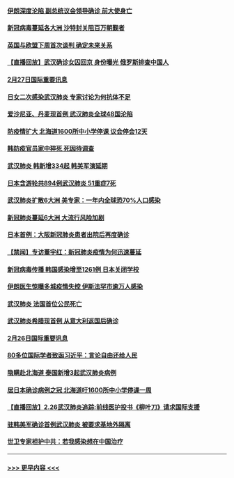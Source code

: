#### [伊朗深度沦陷 副总统议会领导确诊 前大使身亡](../pages/prog202/a102787179.md?t=02280331) 
#### [新冠病毒蔓延各大洲 沙特封关阻百万朝觐者](../pages/prog202/a102787170.md?t=02280331) 
#### [英国与欧盟下周首次谈判 确定未来关系](../pages/prog202/a102787159.md?t=02280331) 
#### [【直播回放】武汉确诊女囚回京 身份曝光 俄罗斯排查中国人](../pages/prog202/a102786956.md?t=02280331) 
#### [2月27日国际重要讯息](../pages/prog202/a102786975.md?t=02280331) 
#### [日女二次感染武汉肺炎 专家讨论为何抗体不足](../pages/prog202/a102786981.md?t=02280331) 
#### [爱沙尼亚、丹麦现首例 武汉肺炎全球48国沦陷](../pages/prog202/a102786906.md?t=02280331) 
#### [防疫情扩大 北海道1600所中小学停课 议会停会12天](../pages/prog202/a102786796.md?t=02280331) 
#### [韩防疫官员家中猝死 死因待调查](../pages/prog202/a102786836.md?t=02280331) 
#### [武汉肺炎 韩新增334起 韩美军演延期](../pages/prog202/a102786755.md?t=02280331) 
#### [日本含游轮共894例武汉肺炎 51重症7死](../pages/prog202/a102786748.md?t=02280331) 
#### [武汉肺炎扩散6大洲 美专家：一年内全球恐70%人口感染](../pages/prog202/a102786713.md?t=02280331) 
#### [新冠肺炎蔓延6大洲 大流行风险加剧](../pages/prog202/a102786582.md?t=02280331) 
#### [日本首例：大阪新冠肺炎患者出院后再度确诊](../pages/prog202/a102786519.md?t=02280331) 
#### [【禁闻】专访董宇红：新冠肺炎疫情为何迅速蔓延](../pages/prog202/a102786462.md?t=02280331) 
#### [新冠病毒传播 韩国感染增至1261例 日本关闭学校](../pages/prog202/a102786378.md?t=02280331) 
#### [伊朗医生惊曝多城疫情失控 伊斯法罕市逾万人感染](../pages/prog202/a102786352.md?t=02280331) 
#### [武汉肺炎 法国首位公民死亡](../pages/prog202/a102786286.md?t=02280331) 
#### [武汉肺炎希腊现首例 从意大利返国后确诊](../pages/prog202/a102786272.md?t=02280331) 
#### [2月26日国际重要讯息](../pages/prog202/a102786088.md?t=02280331) 
#### [80多位国际学者致函习近平：言论自由还给人民](../pages/prog202/a102786009.md?t=02280331) 
#### [隐瞒赴北海道 泰国新增3起武汉肺炎病例](../pages/prog202/a102786065.md?t=02280331) 
#### [居日本确诊病例之冠 北海道吁1600所中小学停课一周](../pages/prog202/a102786045.md?t=02280331) 
#### [【直播回放】2.26武汉肺炎追踪:前线医护投书《柳叶刀》请求国际支援](../pages/prog202/a102786048.md?t=02280331) 
#### [驻韩美军确诊首例武汉肺炎 被要求基地外隔离](../pages/prog202/a102785964.md?t=02280331) 
#### [世卫专家袒护中共：若我感染想在中国治疗](../pages/prog202/a102785921.md?t=02280331) 

----
#### [ >>> 更早内容 <<< ](../indexes/prog202-earlier.md)
